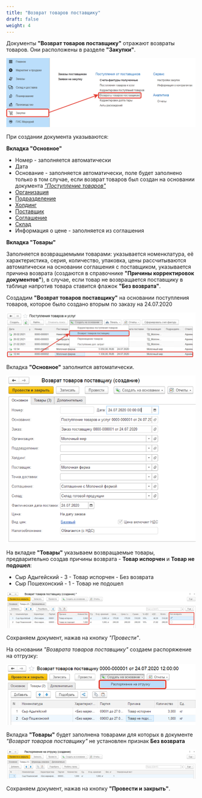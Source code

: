 ```yaml
---
title: "Возврат товаров поставщику"
draft: false
weight: 4
---
```


Документы **"Возврат товаров поставщику"** отражают возвраты товаров. Они расположены в разделе **"Закупки"**.

[![1][1]][1]

При создании документа указываются:

**Вкладка "Основное"**

- Номер - заполняется автоматически
- Дата
- Основание - заполняется автоматически, поле будет заполнено только в том случае, если возврат товаров был создан на основании документа [*"Поступление товаров"*](ReceiptOfProducts.md)
- [Организация](../CommonInformation/Organization.md)
- [Подразделение](../CommonInformation/Department.md)
- [Холдинг](../CommonInformation/Holding.md)
- [Поставщик](../CommonInformation/Contractor.md)
- [Соглашение](../CRM/CustomerService/Pricing/AgreementsWithContractors.md)
- [Склад](../CommonInformation/Warehouse.md)
- Информация о цене - заполняется из соглашения

**Вкладка "Товары"**

Заполняется возвращаемыми товарами: указывается номенклатура, её характеристика, серия, количество, упаковка, цены рассчитываются автоматически на основании соглашения с поставщиком, указывается причина возврата (создаются в справочнике **"Причины корректировок документов"**), в случае, если товар не возвращается поставщику в таблице напротив товара ставится флажок **"Без возврата"**.

Создадим **"Возврат товаров поставщику"** на основании поступления товаров, которое было создано вторым по заказу на 24.07.2020

[![2][2]][2]

Вкладка **"Основное"** заполнится автоматически.

[![3][3]][3]

На вкладке **"Товары"** указываем возвращаемые товары, предварительно создав причины возврата - **Товар испорчен** и **Товар не подошел**:

- Сыр Адыгейский - 3 - Товар испорчен - Без возврата
- Сыр Пошехонский - 1 - Товар не подошел

[![4][4]][4]

Сохраняем документ, нажав на кнопку *"Провести"*.

На основании *"Возврата товаров поставщику"* создаем распоряжение на отгрузку:

[![5][5]][5]

Вкладка **"Товары"** будет заполнена товарами для которых в документе *"Возврат товаров поставщику"* не установлен признак **Без возврата**

[![6][6]][6]

Сохраняем документ, нажав на кнопку **"Провести и закрыть"**.

[1]: 1.png
[2]: 2.png
[3]: 3.png
[4]: 4.png
[5]: 5.png
[6]: 6.png